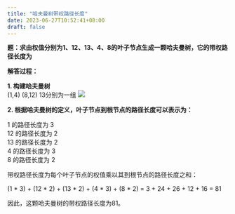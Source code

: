 ```yaml
---
title: "哈夫曼树带权路径长度"
date: 2023-06-27T10:52:41+08:00
draft: false
---
```

**题：求由权值分别为1、12、13、4、8的叶子节点生成一颗哈夫曼树，它的带权路径长度为**

**解答过程：**

**1. 构建哈夫曼树**<br>
(1,4) (8,12) 13分别为一组
![](/img/2023-06-27-0956.png)

**2. 根据哈夫曼树的定义，叶子节点到根节点的路径长度可以表示为：**<br>

1 的路径长度为 3 <br>
12 的路径长度为 2<br>
13 的路径长度为 2<br>
4 的路径长度为 3<br>
8 的路径长度为 2<br>

带权路径长度为每个叶子节点的权值乘以其到根节点的路径长度之和：

(1 * 3) + (12 * 2) + (13 * 2) + (4 * 3) + (8 * 2) = 3 + 24 + 26 + 12 + 16 = 81

因此，这颗哈夫曼树的带权路径长度为81。
